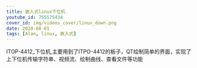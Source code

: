```yaml
---
title: 嵌入式linux下位机
youtube_id: 755575434
cover_id: img/videos_cover/linux_down.png
date: 2020-08-01
tags: [Alan, linux, 嵌入式]
---
```


ITOP-4412_下位机,主要用到了ITPO-4412的板子，QT绘制简单的界面，实现了上下位机传输字符串、视频流、绘制曲线、查看文件等功能

